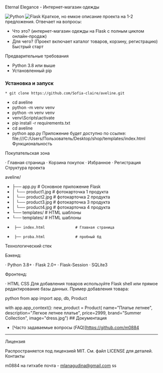 Eternal Elegance - Интернет-магазин одежды

![Python](https://img.shields.io/badge/Python-3.8+-blue.svg)
![Flask](https://img.shields.io/badge/Flask-2.0+-green.svg)
Краткое, но емкое описание проекта на 1-2 предложения. Отвечает на вопросы:
* Что это? (интернет-магазин одежды на Flask с полным циклом онлайн-продаж)
* Для чего? (Проект включает каталог товаров, корзину, регистрацию)
Быстрый старт

Предварительные требования

- Python 3.8 или выше
- Установленный pip

### Установка и запуск
    * git clone https://github.com/Sofia-claire/aveline.git 
* cd aveline
* python -m venv venv
* python -m venv venv
* venv\Scripts\activate
* pip install -r requirements.txt
* cd aveline
* python app.py
Приложение будет доступно по ссылке:    file:///C:/Users/Пользователь/Desktop/shop/templates/index.html
Функциональность

 Покупательская зона

· Главная страница 
· Корзина покупок 
· Избранное 
· Регистрация
Структура проекта

aveline/
* ├── app.py                 # Основное приложение Flask
*  │   └── product1.jpg            # фотокарточка 1 продукта
*  │   └── product2.jpg            # фотокарточка 2 продукта
*  │   └── product3.jpg            # фотокарточка 3 продукта
*  │   └── product4.jpg            # фотокарточка 4 продукта    
*  └── templates/                  # HTML шаблоны
*  └── templates/                  # HTML шаблоны
*      ├── index.html              # Главная страница
*      ├── proba.html              # пробный бд
Технологический стек

Бэкенд:

· Python 3.8+
· Flask 2.0+
· Flask-Session
· SQLite3

Фронтенд:

· HTML CSS
Для добавления товаров используйте Flask shell или прямое редактирование базы данных. Пример добавления товара:

python
from app import app, db, Product

with app.app_context():
    new_product = Product(
        name="Платье летнее",
        description="Легкое летнее платье",
        price=2999,
        brand="Summer Collection",
        image="dress.jpg")
        ##  Документация

*   [Часто задаваемые вопросы (FAQ)]https://github.com/m0884

---

Лицензия

Распространяется под лицензией MIT. См. файл LICENSE для деталей.
 Контакты

m0884 на гитхабе
почта - mlanagudina@gmail.com ss